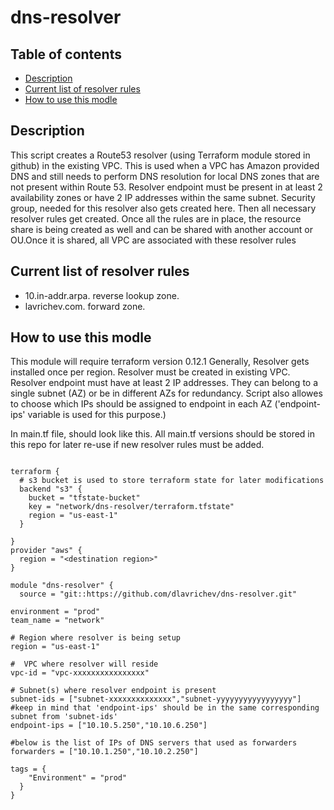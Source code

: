 # dns-resolver

## Table of contents
* [Description](#description)
* [Current list of resolver rules](#current-list-of-resolver-rules)
* [How to use this modle](#how-to-use-this-modle)

## Description
This script creates a Route53 resolver (using Terraform module stored in github) in the existing VPC. This is used when a VPC has Amazon provided DNS and still needs to perform DNS resolution for local DNS zones that are not present within Route 53. Resolver endpoint must be present in at least 2 availability zones or have 2 IP addresses within the same subnet. Security group, needed for this resolver also gets created here. Then all necessary resolver rules get created. Once all the rules are in place, the resource share is being created as well and can be shared with another account or OU.Once it is shared, all VPC are associated with these resolver rules

## Current list of resolver rules
* 10.in-addr.arpa. reverse lookup zone.
* lavrichev.com. forward zone.

## How to use this modle
This module will require terraform version 0.12.1
Generally, Resolver gets installed once per region. Resolver must be created in existing VPC. Resolver endpoint must have at least 2 IP addresses. They can belong to a single subnet (AZ) or be in different AZs for redundancy. Script also allowes to choose which IPs should be assigned to endpoint in each AZ ('endpoint-ips' variable is used for this purpose.)

In main.tf file, should look like this. All main.tf versions should be stored in this repo for later re-use if new resolver rules must
be added.

```

terraform {
  # s3 bucket is used to store terraform state for later modifications
  backend "s3" {
    bucket = "tfstate-bucket"
    key = "network/dns-resolver/terraform.tfstate"
    region = "us-east-1"
  }

}
provider "aws" {
  region = "<destination region>"
}

module "dns-resolver" {
  source = "git::https://github.com/dlavrichev/dns-resolver.git"

environment = "prod"
team_name = "network"

# Region where resolver is being setup
region = "us-east-1"

#  VPC where resolver will reside
vpc-id = "vpc-xxxxxxxxxxxxxxxx"

# Subnet(s) where resolver endpoint is present
subnet-ids = ["subnet-xxxxxxxxxxxxxx","subnet-yyyyyyyyyyyyyyyyy"]
#keep in mind that 'endpoint-ips' should be in the same corresponding subnet from 'subnet-ids'
endpoint-ips = ["10.10.5.250","10.10.6.250"]

#below is the list of IPs of DNS servers that used as forwarders
forwarders = ["10.10.1.250","10.10.2.250"]

tags = {
	"Environment" = "prod"
  }
}
```
